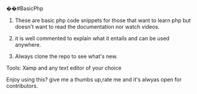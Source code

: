��#BasicPhp

1) These are basic php code snippets for those that want to learn php but doesn't want to read the documentation nor watch videos.


2) it is well commented to explain what it entails and can be used anywhere.


3) Always clone the repo to see what's new.


  Tools: Xamp and any text editor of your choice
  
  
   Enjoy using this? give me a thumbs up,rate me and it's alwyas open for contributors.
